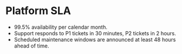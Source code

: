 # Platform SLA

- 99.5% availability per calendar month.
- Support responds to P1 tickets in 30 minutes, P2 tickets in 2 hours.
- Scheduled maintenance windows are announced at least 48 hours ahead of time.
